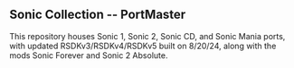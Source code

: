 ## Sonic Collection -- PortMaster
This repository houses Sonic 1, Sonic 2, Sonic CD, and Sonic Mania ports, with updated RSDKv3/RSDKv4/RSDKv5 built on 8/20/24, along with the mods Sonic Forever and Sonic 2 Absolute.